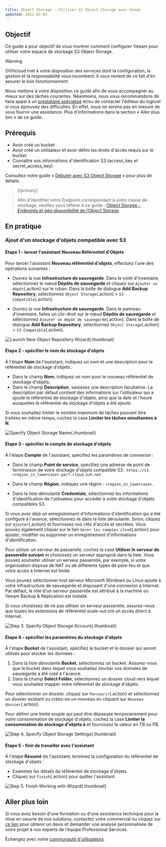 ```yaml
---
title: Object Storage - Utiliser S3 Object Storage avec Veeam
updated: 2022-01-03
---
```


## Objectif

Ce guide a pour objectif de vous montrer comment configurer Veeam pour utiliser votre espace de stockage S3 Object Storage.

> [!warning]
>
> OVHcloud met à votre disposition des services dont la configuration, la gestion et la responsabilité vous incombent. Il vous revient de ce fait d'en assurer le bon fonctionnement.
>
> Nous mettons à votre disposition ce guide afin de vous accompagner au mieux sur des tâches courantes. Néanmoins, nous vous recommandons de faire appel à un [prestataire spécialisé](https://partner.ovhcloud.com/fr-ca/directory/) et/ou de contacter l'éditeur du logiciel si vous éprouvez des difficultés. En effet, nous ne serons pas en mesure de vous fournir une assistance. Plus d'informations dans la section « Aller plus loin » de ce guide.
>

## Prérequis

- Avoir créé un bucket
- Avoir créé un utilisateur et avoir défini les droits d'accès requis sur le bucket
- Connaître vos informations d'identification S3 (access_key et secret_access_key)

Consultez notre guide « [Débuter avec S3 Object Storage](/pages/storage_and_backup/object_storage/s3_getting_started_with_object_storage) » pour plus de détails.

> [!primary]
>
> Afin d'identifier votre Endpoint correspondant à votre classe de stockage, veuillez vous référer à ce guide : [Object Storage - Endpoints et géo-disponibilité de l’Object Storage](/pages/storage_and_backup/object_storage/s3_location)
>

## En pratique

### Ajout d'un stockage d'objets compatible avec S3

#### Étape 1 - lancer l'assistant Nouveau Référentiel d'Objets

Pour lancer l'assistant **Nouveau référentiel d'objets**, effectuez l'une des opérations suivantes :

- Ouvrez la vue **Infrastructure de sauvegarde**. Dans le volet d'inventaire, sélectionnez le nœud **Dépôts de sauvegarde** et cliquez sur `Ajouter un dépôt`{.action} sur le ruban. Dans la boîte de dialogue **Add Backup Repository**, sélectionnez `Object Storage`{.action} > `S3 Compatible`{.action}.

- Ouvrez la vue **Infrastructure de sauvegarde**. Dans le panneau d'inventaire, faites un clic-droit sur le nœud **Dépôts de sauvegarde** et sélectionnez `Ajouter un dépôt de sauvegarde`{.action}. Dans la boîte de dialogue **Add Backup Repository**, sélectionnez `Object Storage`{.action} > `S3 Compatible`{.action}.

![Launch New Object Repository Wizard](images/highperf-veeam-20220103142309570.png){.thumbnail}

#### Étape 2 - spécifier le nom du stockage d'objets

À l'étape **Nom** de l'assistant, indiquez un nom et une description pour le référentiel de stockage d'objets :

- Dans le champ **Nom**, indiquez un nom pour le nouveau référentiel de stockage d'objets.
- Dans le champ **Description**, saisissez une description facultative. La description par défaut contient des informations sur l'utilisateur qui a ajouté le référentiel de stockage d'objets, ainsi que la date et l'heure auxquelles le référentiel de stockage d'objets a été ajouté.  

Si vous souhaitez limiter le nombre maximum de tâches pouvant être traitées en même temps, cochez la case **Limiter les tâches simultanées à N**.

![Specify Object Storage Name](images/highperf-veeam-2022010416461795.png){.thumbnail}

#### Étape 3 - spécifier le compte de stockage d'objets

À l'étape **Compte** de l'assistant, spécifiez les paramètres de connexion :

- Dans le champ **Point de service**, spécifiez une adresse de point de terminaison de votre stockage d'objets compatible S3 : `https://s3.<region_in_lowercase>.perf.cloud.ovh.net`

- Dans le champ **Région**, indiquez une région : `<region_in_lowercase>`.

- Dans la liste déroulante **Credentials**, sélectionnez les informations d'identification de l'utilisateur pour accéder à votre stockage d'objets compatibles S3.

Si vous avez déjà un enregistrement d'informations d'identification qui a été configuré à l'avance, sélectionnez-le dans la liste déroulante. Sinon, cliquez sur `Ajouter`{.action} et fournissez vos clés d'accès et secrètes. Vous pouvez également cliquer sur le lien `Gérer les comptes cloud`{.action} pour ajouter, modifier ou supprimer un enregistrement d'informations d'identification.

Pour utiliser un serveur de passerelle, cochez la case **Utiliser le serveur de passerelle suivant** et choisissez un serveur approprié dans la liste. Vous pouvez souhaiter utiliser un serveur passerelle, par exemple, si votre organisation dispose de NAT ou de différents types de pare-feu et que votre accès à Internet est limité.

Vous pouvez sélectionner tout serveur Microsoft Windows ou Linux ajouté à votre infrastructure de sauvegarde et disposant d'une connexion à Internet. Par défaut, le rôle d'un serveur passerelle est attribué à la machine où Veeam Backup & Replication est installé.

Si vous choisissez de ne pas utiliser un serveur passerelle, assurez-vous que toutes les extensions de référentiel scale-out ont un accès direct à Internet.

![Step 3. Specify Object Storage Account](images/highperf-veeam-20220104174350437.png){.thumbnail}

#### Étape 4 - spécifier les paramètres du stockage d'objets

À l'étape **Bucket** de l'assistant, spécifiez le bucket et le dossier qui seront utilisés pour stocker les données :

1. Dans la liste déroulante **Bucket**, sélectionnez un bucket. Assurez-vous que le bucket dans lequel vous souhaitez stocker vos données de sauvegarde a été créé à l'avance.
2. Dans le champ **Select Folder**, sélectionnez un dossier cloud vers lequel vous souhaitez mapper votre référentiel de stockage d'objets.

Pour sélectionner un dossier, cliquez sur `Parcourir`{.action} et sélectionnez un dossier existant ou créez-en un nouveau en cliquant sur `Nouveau dossier`{.action}.

Pour définir une limite souple qui peut être dépassée temporairement pour votre consommation de stockage d'objets, cochez la case **Limiter la consommation de stockage d'objets à** et fournissez la valeur en TB ou PB.

![Step 4. Specify Object Storage Settings](images/highperf-veeam-20220104180054702.png){.thumbnail}

#### Étape 5 - finir de travailler avec l'assistant

À l'étape **Résumé** de l'assistant, terminez la configuration du référentiel de stockage d'objets :

- Examinez les détails du référentiel de stockage d'objets.
- Cliquez sur `Finish`{.action} pour quitter l'assistant.

![Step 5. Finish Working with Wizard](images/highperf-veeam-20220104180210797.png){.thumbnail}

## Aller plus loin

Si vous avez besoin d'une formation ou d'une assistance technique pour la mise en oeuvre de nos solutions, contactez votre commercial ou cliquez sur [ce lien](/links/professional-services) pour obtenir un devis et demander une analyse personnalisée de votre projet à nos experts de l’équipe Professional Services.

Échangez avec notre [communauté d'utilisateurs](/links/community).
